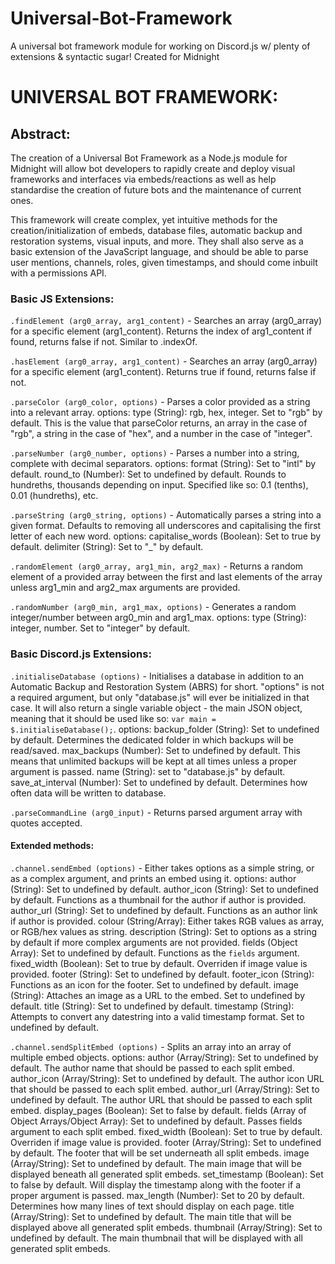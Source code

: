 # Universal-Bot-Framework
 A universal bot framework module for working on Discord.js w/ plenty of extensions & syntactic sugar! Created for Midnight

# UNIVERSAL BOT FRAMEWORK:

## Abstract:

 The creation of a Universal Bot Framework as a Node.js module for Midnight will allow bot developers to rapidly create and deploy visual frameworks and interfaces via embeds/reactions as well as help standardise the creation of future bots and the maintenance of current ones.

 This framework will create complex, yet intuitive methods for the creation/initialization of embeds, database files, automatic backup and restoration systems, visual inputs, and more. They shall also serve as a basic extension of the JavaScript language, and should be able to parse user mentions, channels, roles, given timestamps, and should come inbuilt with a permissions API.

### Basic JS Extensions:

 `.findElement (arg0_array, arg1_content)` - Searches an array (arg0_array) for a specific element (arg1_content). Returns the index of arg1_content if found, returns false if not. Similar to .indexOf.

 `.hasElement (arg0_array, arg1_content)` - Searches an array (arg0_array) for a specific element (arg1_content). Returns true if found, returns false if not.

 `.parseColor (arg0_color, options)` - Parses a color provided as a string into a relevant array.
 options:
  type (String): rgb, hex, integer. Set to "rgb" by default. This is the value that parseColor returns, an array in the case of "rgb", a string in the case of "hex", and a number in the case of "integer".

 `.parseNumber (arg0_number, options)` - Parses a number into a string, complete with decimal separators.
 options:
  format (String): Set to "intl" by default.
  round_to (Number): Set to undefined by default. Rounds to hundreths, thousands depending on input. Specified like so: 0.1 (tenths), 0.01 (hundreths), etc.

 `.parseString (arg0_string, options)` - Automatically parses a string into a given format. Defaults to removing all underscores and capitalising the first letter of each new word.
 options:
  capitalise_words (Boolean): Set to true by default.
  delimiter (String): Set to "_" by default.

 `.randomElement (arg0_array, arg1_min, arg2_max)` - Returns a random element of a provided array between the first and last elements of the array unless arg1_min and arg2_max arguments are provided.

 `.randomNumber (arg0_min, arg1_max, options)` - Generates a random integer/number between arg0_min and arg1_max.
 options:
  type (String): integer, number. Set to "integer" by default.

 ### Basic Discord.js Extensions:

 `.initialiseDatabase (options)` - Initialises a database in addition to an Automatic Backup and Restoration System (ABRS) for short. "options" is not a required argument, but only "database.js" will ever be initialized in that case. It will also return a single variable object - the main JSON object, meaning that it should be used like so: `var main = $.initialiseDatabase();`.
 options:
  backup_folder (String): Set to undefined by default. Determines the dedicated folder in which backups will be read/saved.
  max_backups (Number): Set to undefined by default. This means that unlimited backups will be kept at all times unless a proper argument is passed.
  name (String): set to "database.js" by default.
  save_at_interval (Number): Set to undefined by default. Determines how often data will be written to database.

 `.parseCommandLine (arg0_input)` - Returns parsed argument array with quotes accepted.

 #### Extended methods:
 `.channel.sendEmbed (options)` - Either takes options as a simple string, or as a complex argument, and prints an embed using it.
 options:
  author (String): Set to undefined by default.
  author_icon (String): Set to undefined by default. Functions as a thumbnail for the author if author is provided.
  author_url (String): Set to undefined by default. Functions as an author link if author is provided.
  colour (String/Array): Either takes RGB values as array, or RGB/hex values as string.
  description (String): Set to options as a string by default if more complex arguments are not provided.
  fields (Object Array): Set to undefined by default. Functions as the `fields` argument.
  fixed_width (Boolean): Set to true by default. Overriden if image value is provided.
  footer (String): Set to undefined by default.
  footer_icon (String): Functions as an icon for the footer. Set to undefined by default.
  image (String): Attaches an image as a URL to the embed. Set to undefined by default.
  title (String): Set to undefined by default.
  timestamp (String): Attempts to convert any datestring into a valid timestamp format. Set to undefined by default.

 `.channel.sendSplitEmbed (options)` - Splits an array into an array of multiple embed objects.
 options:
  author (Array/String): Set to undefined by default. The author name that should be passed to each split embed.
  author_icon (Array/String): Set to undefined by default. The author icon URL that should be passed to each split embed.
  author_url (Array/String): Set to undefined by default. The author URL that should be passed to each split embed.
  display_pages (Boolean): Set to false by default.
  fields (Array of Object Arrays/Object Array): Set to undefined by default. Passes fields argument to each split embed.
  fixed_width (Boolean): Set to true by default. Overriden if image value is provided.
  footer (Array/String): Set to undefined by default. The footer that will be set underneath all split embeds.
  image (Array/String): Set to undefined by default. The main image that will be displayed beneath all generated split embeds.
  set_timestamp (Boolean): Set to false by default. Will display the timestamp along with the footer if a proper argument is passed.
  max_length (Number): Set to 20 by default. Determines how many lines of text should display on each page.
  title (Array/String): Set to undefined by default. The main title that will be displayed above all generated split embeds.
  thumbnail (Array/String): Set to undefined by default. The main thumbnail that will be displayed with all generated split embeds.
